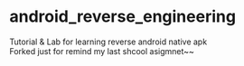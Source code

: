 # android_reverse_engineering
Tutorial &amp; Lab for learning reverse android native apk
</br>Forked just for remind my last shcool asigmnet~~ 
